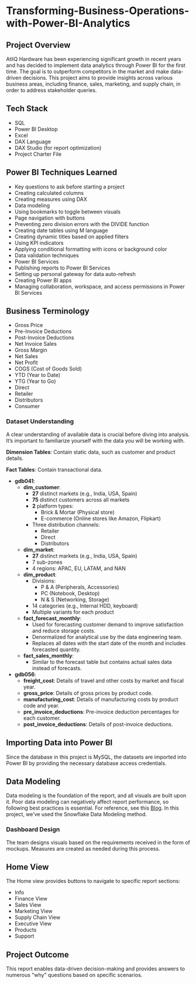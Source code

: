 # Transforming-Business-Operations-with-Power-BI-Analytics

## Project Overview

AtliQ Hardware has been experiencing significant growth in recent years and has decided to implement data analytics through Power BI for the first time. The goal is to outperform competitors in the market and make data-driven decisions. This project aims to provide insights across various business areas, including finance, sales, marketing, and supply chain, in order to address stakeholder queries.


## Tech Stack

- SQL
- Power BI Desktop
- Excel
- DAX Language
- DAX Studio (for report optimization)
- Project Charter File

## Power BI Techniques Learned

- Key questions to ask before starting a project
- Creating calculated columns
- Creating measures using DAX
- Data modeling
- Using bookmarks to toggle between visuals
- Page navigation with buttons
- Preventing zero division errors with the DIVIDE function
- Creating date tables using M language
- Creating dynamic titles based on applied filters
- Using KPI indicators
- Applying conditional formatting with icons or background color
- Data validation techniques
- Power BI Services
- Publishing reports to Power BI Services
- Setting up personal gateway for data auto-refresh
- Creating Power BI apps
- Managing collaboration, workspace, and access permissions in Power BI Services

## Business Terminology

- Gross Price
- Pre-Invoice Deductions
- Post-Invoice Deductions
- Net Invoice Sales
- Gross Margin
- Net Sales
- Net Profit
- COGS (Cost of Goods Sold)
- YTD (Year to Date)
- YTG (Year to Go)
- Direct
- Retailer
- Distributors
- Consumer

### Dataset Understanding

A clear understanding of available data is crucial before diving into analysis. It’s important to familiarize yourself with the data you will be working with.

**Dimension Tables**: Contain static data, such as customer and product details.

**Fact Tables**: Contain transactional data.

- **gdb041**:
    - **dim_customer**:
        - **27** distinct markets (e.g., India, USA, Spain)
        - **75** distinct customers across all markets
        - **2** platform types: 
            - Brick & Mortar (Physical store)
            - E-commerce (Online stores like Amazon, Flipkart)
        - Three distribution channels: 
            - Retailer 
            - Direct 
            - Distributors
    - **dim_market**:
        - **27** distinct markets (e.g., India, USA, Spain)
        - 7 sub-zones
        - 4 regions: APAC, EU, LATAM, and NAN
    - **dim_product**:
        - Divisions: 
            - P & A (Peripherals, Accessories)
            - PC (Notebook, Desktop)
            - N & S (Networking, Storage)
        - 14 categories (e.g., Internal HDD, keyboard)
        - Multiple variants for each product
    - **fact_forecast_monthly**:
        - Used for forecasting customer demand to improve satisfaction and reduce storage costs.
        - Denormalized for analytical use by the data engineering team.
        - Replaces all dates with the start date of the month and includes forecasted quantity.
    - **fact_sales_monthly**:
        - Similar to the forecast table but contains actual sales data instead of forecasts.
- **gdb056**:
    - **freight_cost**: Details of travel and other costs by market and fiscal year.
    - **gross_price**: Details of gross prices by product code.
    - **manufacturing_cost**: Details of manufacturing costs by product code and year.
    - **pre_invoice_deductions**: Pre-invoice deduction percentages for each customer.
    - **post_invoice_deductions**: Details of post-invoice deductions.

## Importing Data into Power BI

Since the database in this project is MySQL, the datasets are imported into Power BI by providing the necessary database access credentials.

## Data Modeling

Data modeling is the foundation of the report, and all visuals are built upon it. Poor data modeling can negatively affect report performance, so following best practices is essential. For reference, see this [Blog](https://addendanalytics.com/blog/data-modelling-best-practices/). In this project, we’ve used the Snowflake Data Modeling method.

### Dashboard Design

The team designs visuals based on the requirements received in the form of mockups. Measures are created as needed during this process.

## Home View

The Home view provides buttons to navigate to specific report sections:

- Info
- Finance View
- Sales View
- Marketing View
- Supply Chain View
- Executive View
- Products
- Support

## Project Outcome

This report enables data-driven decision-making and provides answers to numerous "why" questions based on specific scenarios.
